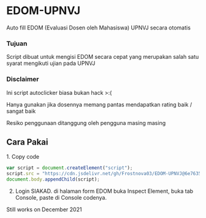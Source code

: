 # EDOM-UPNVJ
Auto fill EDOM (Evaluasi Dosen oleh Mahasiswa) UPNVJ secara otomatis

<h3> Tujuan </h3>
Script dibuat untuk mengisi EDOM secara cepat yang merupakan salah satu syarat mengikuti ujian pada UPNVJ
 
<h3> Disclaimer </h3>
<p>Ini script autoclicker biasa bukan hack >:(
 
Hanya gunakan jika dosennya memang pantas mendapatkan rating baik / sangat baik
 
Resiko penggunaan ditanggung oleh pengguna masing masing </p>


<h2>Cara Pakai</h2>
1. Copy code

```js
var script = document.createElement("script");
script.src = "https://cdn.jsdelivr.net/gh/Frostnova03/EDOM-UPNVJ@6e76355/AutoFill.js";
document.body.appendChild(script);
```

2. Login SIAKAD. di halaman form EDOM buka Inspect Element, buka tab Console, paste di Console codenya.

Still works on December 2021

